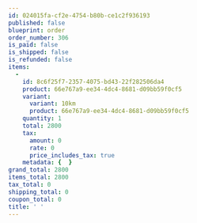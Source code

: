 ```yaml
---
id: 024015fa-cf2e-4754-b80b-ce1c2f936193
published: false
blueprint: order
order_number: 306
is_paid: false
is_shipped: false
is_refunded: false
items:
  -
    id: 8c6f25f7-2357-4075-bd43-22f282506da4
    product: 66e767a9-ee34-4dc4-8681-d09bb59f0cf5
    variant:
      variant: 10km
      product: 66e767a9-ee34-4dc4-8681-d09bb59f0cf5
    quantity: 1
    total: 2800
    tax:
      amount: 0
      rate: 0
      price_includes_tax: true
    metadata: {  }
grand_total: 2800
items_total: 2800
tax_total: 0
shipping_total: 0
coupon_total: 0
title: ' '
---
```

